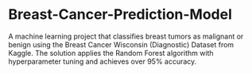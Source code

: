 # Breast-Cancer-Prediction-Model
A machine learning project that classifies breast tumors as malignant or benign using the Breast Cancer Wisconsin (Diagnostic) Dataset from Kaggle. The solution applies the Random Forest algorithm with hyperparameter tuning and achieves over 95% accuracy.
